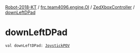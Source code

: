 [Robot-2018-KT](../../index.md) / [frc.team4096.engine.OI](../index.md) / [ZedXboxController](index.md) / [downLeftDPad](./down-left-d-pad.md)

# downLeftDPad

`val downLeftDPad: `[`JoystickPOV`](../../frc.team4096.engine.-o-i.util/-joystick-p-o-v/index.md)